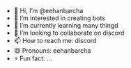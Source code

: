 - 👋 Hi, I’m @eehanbarcha
- 👀 I’m interested in creating bots
- 🌱 I’m currently learning many thingd
- 💞️ I’m looking to collaborate on discord
- 📫 How to reach me:  discord
- 😄 Pronouns: eehanbarcha
- ⚡ Fun fact: ...

<!---
eehanbarcha/eehanbarcha is a ✨ special ✨ repository because its `README.md` (this file) appears on your GitHub profile.
You can click the Preview link to take a look at your changes.
--->
